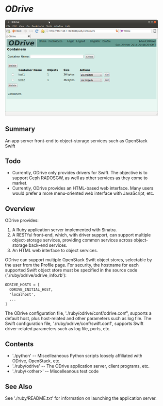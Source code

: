 
*ODrive*
========

![ODrive](./images/ODrive.png "ODrive")

Summary
-------

An app server front-end to object-storage services
such as OpenStack Swift

Todo
----

* Currently, ODrive only provides drivers for Swift.  The objective is to
support Ceph RADOSGW, as well as other services as they come to market.
* Currently, ODrive provides an HTML-based web interface.  Many users
would prefer a more menu-oriented web interface with JavaScript, etc.

Overview
--------

ODrive provides:
  1. A Ruby application server implemented with Sinatra.
  2. A RESTful front-end, which, with driver support, can support
     multiple object-storage services, providing common services across
     object-storage back-end services.
  3. An HTML web interface to object services.

ODrive can support multiple OpenStack Swift object stores, selectable by
the user from the Profile page.  For security, the hostname for each
supported Swift object store must be specified in the source code
('./ruby/odrive/odrive_info.rb'):

    ODRIVE_HOSTS = [
      ODRIVE_INITIAL_HOST,
      'localhost',
      ...
    ]

The ODrive configuration file, './ruby/odrive/conf/odrive.conf', supports
a default host, plus host-related and other parameters such as log file.
The Swift configuration file, './ruby/odrive/conf/swift.conf', supports
Swift driver-related parameters such as log file, ports, etc.

Contents
--------

* './python' -- Miscelleaneous Python scripts loosely affiliated with ODrive,
OpenStack, etc.
* './ruby/odrive' -- The ODrive application server, client programs, etc.
* './ruby/&lt;other&gt;' -- Miscelleanous test code

See Also
--------

See './ruby/README.txt' for information on launching the application server.

